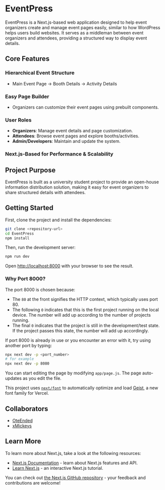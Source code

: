 # EventPress

EventPress is a Next.js-based web application designed to help event organizers create and manage event pages easily, similar to how WordPress helps users build websites. It serves as a middleman between event organizers and attendees, providing a structured way to display event details.

## Core Features

### Hierarchical Event Structure
- Main Event Page → Booth Details → Activity Details

### Easy Page Builder
- Organizers can customize their event pages using prebuilt components.

### User Roles
- **Organizers**: Manage event details and page customization.
- **Attendees**: Browse event pages and explore booths/activities.
- **Admin/Developers**: Maintain and update the system.

### Next.js-Based for Performance & Scalability

## Project Purpose

EventPress is built as a university student project to provide an open-house information distribution solution, making it easy for event organizers to share structured details with attendees.

## Getting Started

First, clone the project and install the dependencies:

```bash
git clone <repository-url>
cd EventPress
npm install
```

Then, run the development server:

```bash
npm run dev
```

Open [http://localhost:8000](http://localhost:8000) with your browser to see the result.

### Why Port 8000?

The port 8000 is chosen because:
- The `80` at the front signifies the HTTP context, which typically uses port 80.
- The following `0` indicates that this is the first project running on the local device. The number will add up according to the number of projects running.
- The final `0` indicates that the project is still in the development/test state. If the project passes this state, the number will add up accordingly.

If port 8000 is already in use or you encounter an error with it, try using another port by typing:

```bash
npx next dev -p <port_number>
# for example
npx next dev -p 8080
```

You can start editing the page by modifying `app/page.js`. The page auto-updates as you edit the file.

This project uses [`next/font`](https://nextjs.org/docs/app/building-your-application/optimizing/fonts) to automatically optimize and load [Geist](https://vercel.com/font), a new font family for Vercel.

## Collaborators

- [OteEnded](https://github.com/OteEnded)
- [xMickeys](https://github.com/xMickeyS)

## Learn More

To learn more about Next.js, take a look at the following resources:

- [Next.js Documentation](https://nextjs.org/docs) - learn about Next.js features and API.
- [Learn Next.js](https://nextjs.org/learn) - an interactive Next.js tutorial.

You can check out [the Next.js GitHub repository](https://github.com/vercel/next.js) - your feedback and contributions are welcome!